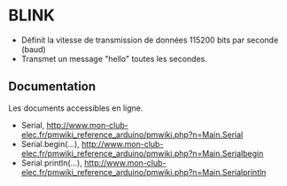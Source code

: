 BLINK
=========================================

- Définit la vitesse de transmission de données 115200 bits par seconde (baud)
- Transmet un message "hello" toutes les secondes.

## Documentation

Les documents accessibles en ligne.

- Serial, http://www.mon-club-elec.fr/pmwiki_reference_arduino/pmwiki.php?n=Main.Serial
- Serial.begin(...), http://www.mon-club-elec.fr/pmwiki_reference_arduino/pmwiki.php?n=Main.Serialbegin
- Serial.println(...), http://www.mon-club-elec.fr/pmwiki_reference_arduino/pmwiki.php?n=Main.Serialprintln

